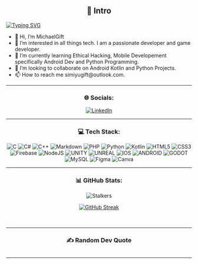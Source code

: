 <h2 id="-intro" align ="center">💫 Intro</h2>
<a href="https://git.io/typing-svg">
<img src="https://readme-typing-svg.demolab.com?font=Fira+Code&pause=1000&width=435&lines=Hello%2C+I+am+Michael+Gift.;I+am+a+Full+Stack+software+engineer.;Extremely+curious%2C+always+learning." alt="Typing SVG"/>
</a>
<ul>
  <li>👋 Hi, I’m MichaelGift</li>
  <li>👀 I’m interested in all things tech. I am a passionate developer and game developer.</li>
  <li>🌱 I’m currently learning Ethical Hacking, Mobile Developement specifically Android Dev and Python Programming.</li>
  <li>💞️ I’m looking to collaborate on Android Kotlin and Python Projects.</li>
  <li>📫 How to reach me simiyugift@outlook.com.</li>
</ul>
<hr>
<h3 id="-socials-"align ="center">🌐 Socials:</h3>
<p align ="center"> 
<a href="https://linkedin.com/in/smichaelgift"><img src="https://img.shields.io/badge/LinkedIn-%230077B5.svg?logo=linkedin&amp;logoColor=white" alt="LinkedIn"></a>
</p>
<hr>
<h3 id="-tech-stack-" align ="center">💻 Tech Stack:</h3>
<p align ="center">
  <img src="https://img.shields.io/badge/c-%2300599C.svg?style=for-the-badge&amp;logo=c&amp;logoColor=white" alt="C">
  <img src="https://img.shields.io/badge/c%23-%23239120.svg?style=for-the-badge&amp;logo=c-sharp&amp;logoColor=white" alt="C#"> 
  <img src="https://img.shields.io/badge/c++-%2300599C.svg?style=for-the-badge&amp;logo=c%2B%2B&amp;logoColor=white" alt="C++">
  <img src="https://img.shields.io/badge/markdown-%23000000.svg?style=for-the-badge&amp;logo=markdown&amp;logoColor=white" alt="Markdown"> 
  <img src="https://img.shields.io/badge/php-%23777BB4.svg?style=for-the-badge&amp;logo=php&amp;logoColor=white" alt="PHP"> 
  <img src="https://img.shields.io/badge/python-3670A0?style=for-the-badge&amp;logo=python&amp;logoColor=ffdd54" alt="Python"> 
  <img src="https://img.shields.io/badge/kotlin-%230095D5.svg?style=for-the-badge&amp;logo=kotlin&amp;logoColor=white" alt="Kotlin"> 
  <img src="https://img.shields.io/badge/html5-%23E34F26.svg?style=for-the-badge&amp;logo=html5&amp;logoColor=white" alt="HTML5"> 
  <img src="https://img.shields.io/badge/css3-%231572B6.svg?style=for-the-badge&amp;logo=css3&amp;logoColor=white" alt="CSS3"> 
  <img src="https://img.shields.io/badge/firebase-%23039BE5.svg?style=for-the-badge&amp;logo=firebase" alt="Firebase"> 
  <img src="https://img.shields.io/badge/node.js-6DA55F?style=for-the-badge&amp;logo=node.js&amp;logoColor=white" alt="NodeJS"> 
  <img src="https://img.shields.io/badge/Unity-%2320232a.svg?style=for-the-badge&amp;logo=unity&amp;logoColor=white" alt="UNITY"> 
  <img src="https://img.shields.io/badge/unreal-%2320232a.svg?style=for-the-badge&amp;logo=unreal-engine&amp;logoColor=white" alt="UNREAL"> 
  <img src="https://img.shields.io/badge/IOS-%2320232a.svg?style=for-the-badge&amp;logo=apple&amp;logoColor=white" alt="IOS"> 
  <img src="https://img.shields.io/badge/android-%2320232a.svg?style=for-the-badge&amp;logo=android&amp;logoColor=%a4c639" alt="ANDROID"> 
  <img src="https://img.shields.io/badge/godot-3582bb.svg?style=for-the-badge&amp;logo=godot-engine&amp;logoColor=white" alt="GODOT"> 
  <img src="https://img.shields.io/badge/mysql-%2300f.svg?style=for-the-badge&amp;logo=mysql&amp;logoColor=white" alt="MySQL">     
  <img src="https://img.shields.io/badge/figma-%23F24E1E.svg?style=for-the-badge&amp;logo=figma&amp;logoColor=white" alt="Figma"> 
  <img src="https://img.shields.io/badge/Canva-%2300C4CC.svg?style=for-the-badge&amp;logo=Canva&amp;logoColor=white" alt="Canva">
</p>
<hr>
<h3 id="-github-stats-" align ="center">📊 GitHub Stats:</h3>
<p align ="center">
  <img src="https://komarev.com/ghpvc/?username=michaelgift" alt="Stalkers">
</p>
<p align ="center">
  <a href="https://git.io/streak-stats"><img src="https://streak-stats.demolab.com?user=michaelgift&amp;theme=dark&amp;hide_border=true" alt="GitHub Streak"></a>
</p>
<h2 id="-https-github-readme-stats-vercel-app-api-top-langs-username-michaelgift-theme-dark-hide_border-false-include_all_commits-true-count_private-true-layout-compact-" align ="center">
  <img src="https://github-readme-stats.vercel.app/api/top-langs/?username=michaelgift&amp;theme=dark&amp;hide_border=false&amp;include_all_commits=false&amp;count_private=false&amp;layout=compact" alt="">
</h2>
<hr>
<h3 id="-random-dev-quote" align="center">✍️ Random Dev Quote</h3>
<p align="center">
  <img src="https://quotes-github-readme.vercel.app/api?type=horizontal&amp;theme=radical" alt="">
</p>
<hr>
<!-- Proudly created with GPRM ( https://gprm.itsvg.in ) -->
<!---
MichaelGift/MichaelGift is a ✨ special ✨ repository because its `README.md` (this file) appears on your GitHub profile.
You can click the Preview link to take a look at your changes.
--->
